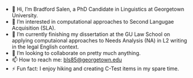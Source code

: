 - 👋 Hi, I’m Bradford Salen, a PhD Candidate in Linguistics at Georgetown University.
- 👀 I’m interested in computational approaches to Second Langugae Acquisition (SLA).
- 🌱 I’m currently finishing my dissertation at the GU Law School on applying computaional approaches to Needs Analysis (NA) in L2 writing in the legal English context.
- 💞️ I’m looking to collaborate on pretty much anything.
- 📫 How to reach me: bls85@georgetown.edu
- ⚡ Fun fact: I enjoy hiking and creating C-Test items in my spare time.

<!---
bradfordsalen/bradfordsalen is a ✨ special ✨ repository because its `README.md` (this file) appears on your GitHub profile.
You can click the Preview link to take a look at your changes.
--->
